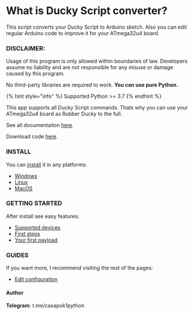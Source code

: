 # What is Ducky Script converter?

This script converts your Ducky Script to Arduino sketch. Also you can edit regular Arduino code to improve it for your ATmega32u4 board.



### DISCLAIMER:

Usage of this program is only allowed within boundaries of law. Developers assume no liability and are not responsible for any misuse or damage caused by this program.



No third-party libraries are required to work. **You can use pure Python.**

{% hint style="info" %}
Supported Python >= 3.7
{% endhint %}

This app supports all Ducky Script commands. Thats why you can use your ATmega32u4 board as Rubber Ducky to the full.

See all documentaiton [here](https://caxapok-js.gitbook.io/ducky-script-to-arduino-code/).

Download code [here](https://github.com/caxapok1python/duckyScript.ino).

### INSTALL

You can [install](broken-reference) it in any platforms:

* [Windows](install/windows.md)
* [Linux](install/linux.md)
* [MacOS](install/macos.md)

### GETTING STARTED

&#x20;After install see easy features:

* [Supported devices](getting-started/supported-devices.md)
* [First steps](getting-started/first-steps.md)
* [Your first payload](getting-started/your-payload.md)

### GUIDES

If you want more, I recommend visiting the rest of the pages:

* [Edit configuration](guides/edit-configuration.md)

#### Author

**Telegram**: t.me/caxapok1python
